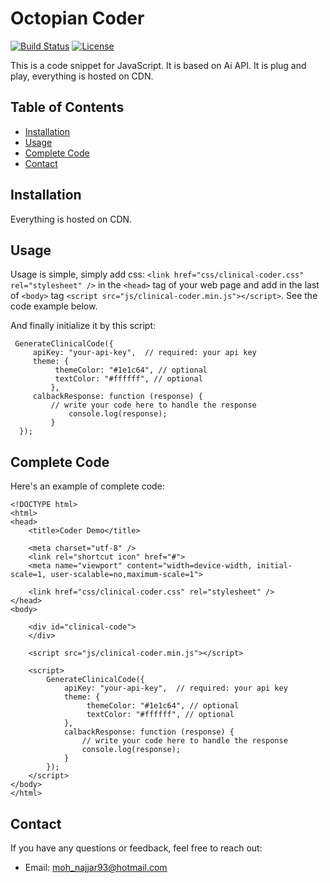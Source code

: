 # Octopian Coder

[![Build Status](https://img.shields.io/travis/username/AwesomeApp)](https://travis-ci.org/username/AwesomeApp)
[![License](https://img.shields.io/badge/License-MIT-blue.svg)](https://opensource.org/licenses/MIT)

This is a code snippet for JavaScript. It is based on Ai API. It is plug and play, everything is hosted on CDN.

## Table of Contents
- [Installation](#installation)
- [Usage](#usage)
- [Complete Code](#complete-code)
- [Contact](#contact)

## Installation
Everything is hosted on CDN.

## Usage
Usage is simple, simply add  css: `<link href="css/clinical-coder.css" rel="stylesheet" />` in the `<head>` tag of your web page and add in the last of `<body>` tag `<script src="js/clinical-coder.min.js"></script>`.
See the code example below.

And finally initialize it by this script:
```
 GenerateClinicalCode({
     apiKey: "your-api-key",  // required: your api key
     theme: {
          themeColor: "#1e1c64", // optional
          textColor: "#ffffff", // optional
         },
     calbackResponse: function (response) {
         // write your code here to handle the response
             console.log(response);
         }
  });
```

## Complete Code
Here's an example of complete code:

```
<!DOCTYPE html>
<html>
<head>
    <title>Coder Demo</title>

    <meta charset="utf-8" />
    <link rel="shortcut icon" href="#">
    <meta name="viewport" content="width=device-width, initial-scale=1, user-scalable=no,maximum-scale=1">

    <link href="css/clinical-coder.css" rel="stylesheet" />
</head>
<body>

    <div id="clinical-code">
    </div>

    <script src="js/clinical-coder.min.js"></script>

    <script>
        GenerateClinicalCode({
            apiKey: "your-api-key",  // required: your api key
            theme: {
                 themeColor: "#1e1c64", // optional
                 textColor: "#ffffff", // optional
            },
            calbackResponse: function (response) {
                // write your code here to handle the response
                console.log(response);
            }
        });
    </script>
</body>
</html>
```

## Contact
If you have any questions or feedback, feel free to reach out:
- Email: moh_najjar93@hotmail.com

